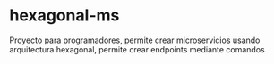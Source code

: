 # hexagonal-ms
Proyecto para programadores, permite crear microservicios usando arquitectura hexagonal, permite crear endpoints mediante comandos
